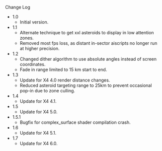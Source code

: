 
Change Log

* 1.0
  - Initial version.
* 1.1
  - Alternate technique to get xxl asteroids to display in low attention zones.
  - Removed most fps loss, as distant in-sector aiscripts no longer run at higher precision.
* 1.2
  - Changed dither algorithm to use absolute angles instead of screen coordinates.
  - Fade in range limited to 15 km start to end.
* 1.3
  - Update for X4 4.0 render distance changes.
  - Reduced asteroid targeting range to 25km to prevent occasional pop-in due to zone culling.
* 1.4
  - Update for X4 4.1.
* 1.5
  - Update for X4 5.0.
* 1.5.1
  - Bugfix for complex_surface shader compilation crash.
* 1.6
  - Update for X4 5.1.
* 1.7
  - Update for X4 6.0.
